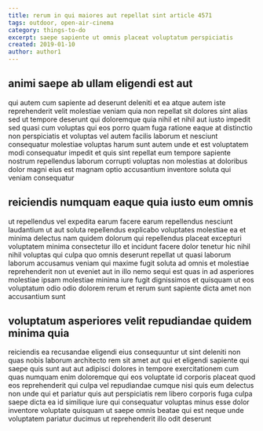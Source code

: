 ```yaml
---
title: rerum in qui maiores aut repellat sint article 4571
tags: outdoor, open-air-cinema
category: things-to-do
excerpt: saepe sapiente ut omnis placeat voluptatum perspiciatis
created: 2019-01-10
author: author1
---
```


## animi saepe ab ullam eligendi est aut

qui autem cum sapiente ad deserunt deleniti et ea atque autem iste reprehenderit velit molestiae veniam quia non repellat sit dolores sint alias sed ut tempore deserunt qui doloremque quia nihil et nihil aut iusto impedit sed quasi cum voluptas qui eos porro quam fuga ratione eaque at distinctio non perspiciatis et voluptas vel autem facilis laborum et nesciunt consequatur molestiae voluptas harum sunt autem unde et est voluptatem modi consequatur impedit et quis sint repellat eum tempore sapiente nostrum repellendus laborum corrupti voluptas non molestias at doloribus dolor magni eius est magnam optio accusantium inventore soluta qui veniam consequatur

## reiciendis numquam eaque quia iusto eum omnis

ut repellendus vel expedita earum facere earum repellendus nesciunt laudantium ut aut soluta repellendus explicabo voluptates molestiae ea et minima delectus nam quidem dolorum qui repellendus placeat excepturi voluptatem minima consectetur illo et incidunt facere dolor tenetur hic nihil nihil voluptas qui culpa quo omnis deserunt repellat ut quasi laborum laborum accusamus veniam qui maxime fugit soluta ad omnis et molestiae reprehenderit non ut eveniet aut in illo nemo sequi est quas in ad asperiores molestiae ipsam molestiae minima iure fugit dignissimos et quisquam ut eos voluptatum odio odio dolorem rerum et rerum sunt sapiente dicta amet non accusantium sunt

## voluptatum asperiores velit repudiandae quidem minima quia

reiciendis ea recusandae eligendi eius consequuntur ut sint deleniti non quas nobis laborum architecto rem sit amet aut qui et eligendi sapiente qui saepe quis sunt aut aut adipisci dolores in tempore exercitationem cum quas numquam enim doloremque qui eos voluptate id corporis placeat quod eos reprehenderit qui culpa vel repudiandae cumque nisi quis eum delectus non unde qui et pariatur quis aut perspiciatis rem libero corporis fuga culpa saepe dicta ea id similique iure qui consequatur voluptas minus esse dolor inventore voluptate quisquam ut saepe omnis beatae qui est neque unde voluptatem pariatur ducimus ut reprehenderit illo odit deserunt
